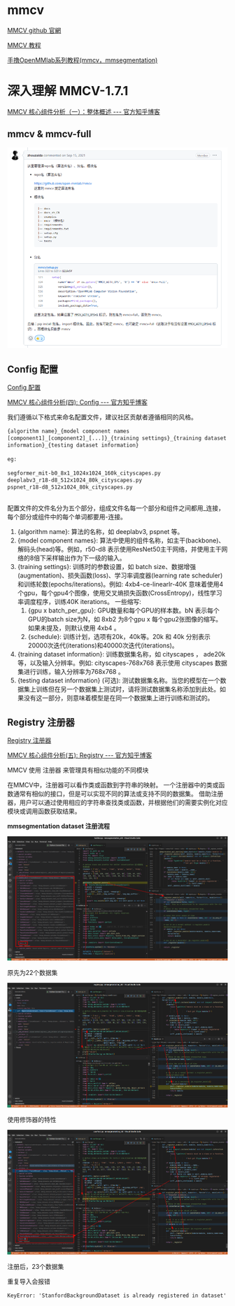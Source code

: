 # mmcv

[MMCV github 官網](https://github.com/open-mmlab/mmcv)

[MMCV 教程](https://mmcv.readthedocs.io/)

[手撸OpenMMlab系列教程(mmcv，mmsegmentation)](https://www.bilibili.com/video/BV1ub4y187DP)

# 深入理解 MMCV-1.7.1

[MMCV 核心组件分析（一）：整体概述 --- 官方知乎博客](https://zhuanlan.zhihu.com/p/336081587)

## mmcv & mmcv-full

![](Pics/mmcv001.png)


## Config 配置

[Config 配置](https://mmcv.readthedocs.io/zh_CN/v1.7.1/understand_mmcv/config.html)

[MMCV 核心组件分析(四): Config --- 官方知乎博客](https://zhuanlan.zhihu.com/p/346203167)

我们遵循以下格式来命名配置文件，建议社区贡献者遵循相同的风格。

```
{algorithm name}_{model component names [component1]_[component2]_[...]}_{training settings}_{training dataset information}_{testing dataset information}

eg:

segformer_mit-b0_8x1_1024x1024_160k_cityscapes.py
deeplabv3_r18-d8_512x1024_80k_cityscapes.py
pspnet_r18-d8_512x1024_80k_cityscapes.py


```
配置文件的文件名分为五个部分，组成文件名每一个部分和组件之间都用_连接，每个部分或组件中的每个单词都要用-连接。
1. {algorithm name}: 算法的名称，如 deeplabv3, pspnet 等。
2. {model component names}: 算法中使用的组件名称，如主干(backbone)、解码头(head)等。例如，r50-d8 表示使用ResNet50主干网络，并使用主干网络的8倍下采样输出作为下一级的输入。
3. {training settings}: 训练时的参数设置，如 batch size、数据增强(augmentation)、损失函数(loss)、学习率调度器(learning rate scheduler)和训练轮数(epochs/iterations)。例如: 4xb4-ce-linearlr-40K 意味着使用4个gpu，每个gpu4个图像，使用交叉熵损失函数(CrossEntropy)，线性学习率调度程序，训练40K iterations。 一些缩写:
   1. {gpu x batch_per_gpu}: GPU数量和每个GPU的样本数。bN 表示每个GPU的batch size为N，如 8xb2 为8个gpu x 每个gpu2张图像的缩写。如果未提及，则默认使用 4xb4 。
   2. {schedule}: 训练计划，选项有20k，40k等。20k 和 40k 分别表示20000次迭代(iterations)和40000次迭代(iterations)。
4. {training dataset information}: 训练数据集名称，如 cityscapes ， ade20k 等，以及输入分辨率。例如: cityscapes-768x768  表示使用 cityscapes 数据集进行训练，输入分辨率为768x768 。
5. {testing dataset information} (可选): 测试数据集名称。当您的模型在一个数据集上训练但在另一个数据集上测试时，请将测试数据集名称添加到此处。如果没有这一部分，则意味着模型是在同一个数据集上进行训练和测试的。




## Registry 注册器

[Registry 注册器](https://mmcv.readthedocs.io/zh_CN/v1.7.1/understand_mmcv/registry.html)

[MMCV 核心组件分析(五): Registry --- 官方知乎博客](https://zhuanlan.zhihu.com/p/355271993)

MMCV 使用 注册器 来管理具有相似功能的不同模块

在MMCV中，注册器可以看作类或函数到字符串的映射。 一个注册器中的类或函数通常有相似的接口，但是可以实现不同的算法或支持不同的数据集。 借助注册器，用户可以通过使用相应的字符串查找类或函数，并根据他们的需要实例化对应模块或调用函数获取结果。

**mmsegmentation dataset 注册流程**

![](Pics/mmseg049.png)

原先为22个数据集

![](Pics/mmseg050.png)

使用修饰器的特性

![](Pics/mmseg051.png)

注册后，23个数据集

重复导入会报错

```
KeyError: 'StanfordBackgroundDataset is already registered in dataset'
```
